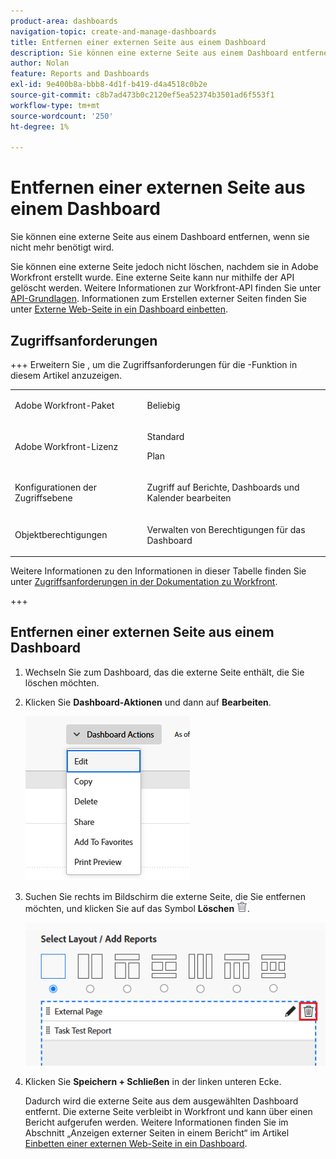 ```yaml
---
product-area: dashboards
navigation-topic: create-and-manage-dashboards
title: Entfernen einer externen Seite aus einem Dashboard
description: Sie können eine externe Seite aus einem Dashboard entfernen, wenn sie nicht mehr benötigt wird.
author: Nolan
feature: Reports and Dashboards
exl-id: 9e400b8a-bbb8-4d1f-b419-d4a4518c0b2e
source-git-commit: c8b7ad473b0c2120ef5ea52374b3501ad6f553f1
workflow-type: tm+mt
source-wordcount: '250'
ht-degree: 1%

---
```


# Entfernen einer externen Seite aus einem Dashboard

<!-- Audited: 1/2025 -->

Sie können eine externe Seite aus einem Dashboard entfernen, wenn sie nicht mehr benötigt wird.

Sie können eine externe Seite jedoch nicht löschen, nachdem sie in Adobe Workfront erstellt wurde. Eine externe Seite kann nur mithilfe der API gelöscht werden. Weitere Informationen zur Workfront-API finden Sie unter [API-Grundlagen](../../../wf-api/general/api-basics.md). Informationen zum Erstellen externer Seiten finden Sie unter [Externe Web-Seite in ein Dashboard einbetten](../../../reports-and-dashboards/dashboards/creating-and-managing-dashboards/embed-external-web-page-dashboard.md).

## Zugriffsanforderungen

+++ Erweitern Sie , um die Zugriffsanforderungen für die -Funktion in diesem Artikel anzuzeigen. 

<table style="table-layout:auto"> 
 <col> 
 <col> 
 <tbody> 
  <tr> 
   <td role="rowheader">Adobe Workfront-Paket</td> 
   <td> <p>Beliebig</p> </td> 
  </tr> 
  <tr> 
   <td role="rowheader">Adobe Workfront-Lizenz</td> 
   <td> 
      <p>Standard</p>
      <p>Plan</p>
   </td> 
  </tr> 
  <tr> 
   <td role="rowheader">Konfigurationen der Zugriffsebene</td> 
   <td> <p>Zugriff auf Berichte, Dashboards und Kalender bearbeiten</p></td> 
  </tr>  
  <tr> 
   <td role="rowheader">Objektberechtigungen</td> 
   <td> <p>Verwalten von Berechtigungen für das Dashboard</p> </td> 
  </tr> 
 </tbody> 
</table>

Weitere Informationen zu den Informationen in dieser Tabelle finden Sie unter [Zugriffsanforderungen in der Dokumentation zu Workfront](/help/quicksilver/administration-and-setup/add-users/access-levels-and-object-permissions/access-level-requirements-in-documentation.md).

+++

## Entfernen einer externen Seite aus einem Dashboard

1. Wechseln Sie zum Dashboard, das die externe Seite enthält, die Sie löschen möchten.

1. Klicken Sie **Dashboard-Aktionen** und dann auf **Bearbeiten**.

   ![Dashboard bearbeiten](assets/unshimmed-edit-dashboard.png)

1. Suchen Sie rechts im Bildschirm die externe Seite, die Sie entfernen möchten, und klicken Sie auf das Symbol **Löschen** ![Löschen](assets/delete.png).

   ![Symbol „Externe Seite löschen“ im Dashboard](assets/delete-external-page-icon-inside-dashboard-nwe-350x284.png)

1. Klicken Sie **Speichern + Schließen** in der linken unteren Ecke.

   Dadurch wird die externe Seite aus dem ausgewählten Dashboard entfernt. Die externe Seite verbleibt in Workfront und kann über einen Bericht aufgerufen werden. Weitere Informationen finden Sie im Abschnitt „Anzeigen externer Seiten in einem Bericht“ im Artikel [Einbetten einer externen Web-Seite in ein Dashboard](../../../reports-and-dashboards/dashboards/creating-and-managing-dashboards/embed-external-web-page-dashboard.md).
